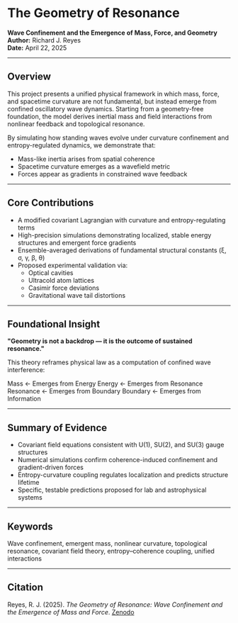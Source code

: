 # The Geometry of Resonance  
**Wave Confinement and the Emergence of Mass, Force, and Geometry**  
**Author:** Richard J. Reyes  
**Date:** April 22, 2025  

---

## Overview  
This project presents a unified physical framework in which mass, force, and spacetime curvature are not fundamental, but instead emerge from confined oscillatory wave dynamics. Starting from a geometry-free foundation, the model derives inertial mass and field interactions from nonlinear feedback and topological resonance.

By simulating how standing waves evolve under curvature confinement and entropy-regulated dynamics, we demonstrate that:

- Mass-like inertia arises from spatial coherence  
- Spacetime curvature emerges as a wavefield metric  
- Forces appear as gradients in constrained wave feedback  

---

## Core Contributions  
- A modified covariant Lagrangian with curvature and entropy-regulating terms  
- High-precision simulations demonstrating localized, stable energy structures and emergent force gradients  
- Ensemble-averaged derivations of fundamental structural constants (ξ, σ, γ, β, θ)  
- Proposed experimental validation via:
  - Optical cavities  
  - Ultracold atom lattices  
  - Casimir force deviations  
  - Gravitational wave tail distortions  

---

## Foundational Insight  
**"Geometry is not a backdrop — it is the outcome of sustained resonance."**

This theory reframes physical law as a computation of confined wave interference:

Mass ← Emerges from Energy
Energy ← Emerges from Resonance
Resonance ← Emerges from Boundary
Boundary ← Emerges from Information


---

## Summary of Evidence  
- Covariant field equations consistent with U(1), SU(2), and SU(3) gauge structures  
- Numerical simulations confirm coherence-induced confinement and gradient-driven forces  
- Entropy-curvature coupling regulates localization and predicts structure lifetime  
- Specific, testable predictions proposed for lab and astrophysical systems  

---

## Keywords  
Wave confinement, emergent mass, nonlinear curvature, topological resonance, covariant field theory, entropy–coherence coupling, unified interactions  

---

## Citation  
Reyes, R. J. (2025). *The Geometry of Resonance: Wave Confinement and the Emergence of Mass and Force*. [Zenodo](https://zenodo.org/records/15341535)
